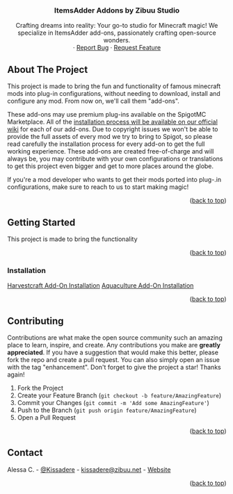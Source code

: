 <h3 align="center">ItemsAdder Addons by Zibuu Studio</h3>

  <p align="center">
    Crafting dreams into reality: Your go-to studio for Minecraft magic! We specialize in ItemsAdder add-ons, passionately crafting open-source wonders.
    <br />
    ·
    <a href="https://github.com/Casanaura/ItemsAdder-Addons-By-Zibuu/issues">Report Bug</a>
    ·
    <a href="https://github.com/Casanaura/ItemsAdder-Addons-By-Zibuu/issues">Request Feature</a>
  </p>
</div>


<!-- ABOUT THE PROJECT -->
## About The Project

This project is made to bring the fun and functionality of famous minecraft mods into plug-in configurations, without needing to download, install and configure any mod. 
From now on, we'll call them "add-ons".

These add-ons may use premium plug-ins available on the SpigotMC Marketplace. All of the <a href="https://studio.zibuu.net/wiki">installation process will be available on our official wiki</a> for each of our add-ons. Due to copyright issues we won't be able to provide the full assets of every mod we try to bring to Spigot, so please read carefully the installation process for every add-on to get the full working experience.
These add-ons are created free-of-charge and will always be, you may contribute with your own configurations or translations to get this project even bigger and get to more places around the globe.

If you're a mod developer who wants to get their mods ported into plug-.in configurations, make sure to reach to us to start making magic!

<p align="right">(<a href="#readme-top">back to top</a>)</p>


<!-- GETTING STARTED -->
## Getting Started

This project is made to bring the functionality 

<p align="right">(<a href="#readme-top">back to top</a>)</p>


### Installation
<a href="https://studio.zibuu.net/wiki/harvestcraft-port/">Harvestcraft Add-On Installation</a>
<a href="https://studio.zibuu.net/wiki/aquaculture/">Aquaculture Add-On Installation</a>

<p align="right">(<a href="#readme-top">back to top</a>)</p>



<!-- CONTRIBUTING -->
## Contributing

Contributions are what make the open source community such an amazing place to learn, inspire, and create. Any contributions you make are **greatly appreciated**.
If you have a suggestion that would make this better, please fork the repo and create a pull request. You can also simply open an issue with the tag "enhancement".
Don't forget to give the project a star! Thanks again!

1. Fork the Project
2. Create your Feature Branch (`git checkout -b feature/AmazingFeature`)
3. Commit your Changes (`git commit -m 'Add some AmazingFeature'`)
4. Push to the Branch (`git push origin feature/AmazingFeature`)
5. Open a Pull Request

<p align="right">(<a href="#readme-top">back to top</a>)</p>


<!-- CONTACT -->
## Contact

Alessa C. - [@Kissadere](https://twitter.com/Kissadere) - kissadere@zibuu.net - [Website](https://studio.zibuu.net/)

<p align="right">(<a href="#readme-top">back to top</a>)</p>
